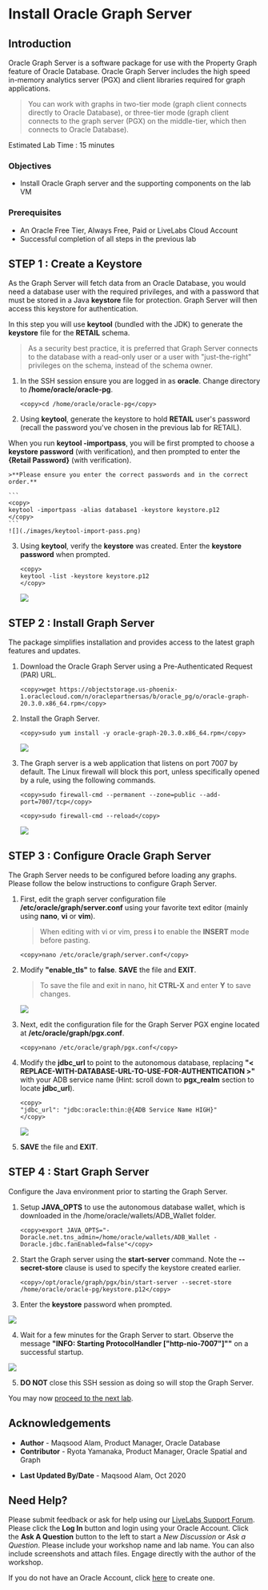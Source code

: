 # Install Oracle Graph Server

## Introduction

Oracle Graph Server is a software package for use with the Property Graph feature of Oracle Database. Oracle Graph Server includes the high speed in-memory analytics server (PGX) and client libraries required for graph applications.

> You can work with graphs in two-tier mode (graph client connects directly to Oracle Database), or three-tier mode (graph client connects to the graph server (PGX) on the middle-tier, which then connects to Oracle Database).

Estimated Lab Time : 15 minutes

### Objectives

- Install Oracle Graph server and the supporting components on the lab VM

### Prerequisites

- An Oracle Free Tier, Always Free, Paid or LiveLabs Cloud Account
- Successful completion of all steps in the previous lab

## **STEP 1** : Create a Keystore

As the Graph Server will fetch data from an Oracle Database, you would need a database user with the required privileges, and with a password that must be stored in a Java **keystore** file for protection. Graph Server will then access this keystore for authentication.

In this step you will use **keytool** (bundled with the JDK) to generate the **keystore** file for the **RETAIL** schema.

>As a security best practice, it is preferred that Graph Server connects to the database with a read-only user or a user with "just-the-right" privileges on the schema, instead of the schema owner.

1. In the SSH session ensure you are logged in as **oracle**. Change directory to **/home/oracle/oracle-pg**.

    ```
    <copy>cd /home/oracle/oracle-pg</copy>
    ```

2. Using **keytool**, generate the keystore to hold **RETAIL** user's password (recall the password you've chosen in the previous lab for RETAIL).

  When you run **keytool -importpass**, you will be first prompted to choose a **keystore password** (with verification), and then prompted to enter the **{Retail Password}** (with verification).

    >**Please ensure you enter the correct passwords and in the correct order.**

    ```
    <copy>
    keytool -importpass -alias database1 -keystore keystore.p12
    </copy>
    ```
    ![](./images/keytool-import-pass.png)

3. Using **keytool**, verify the **keystore** was created. Enter the **keystore password** when prompted.

    ```
    <copy>
    keytool -list -keystore keystore.p12
    </copy>
    ```
    ![](./images/keytool-list.png)

## **STEP 2** : Install Graph Server

The package simplifies installation and provides access to the latest graph features and updates.

1. Download the Oracle Graph Server using a Pre-Authenticated Request (PAR) URL.

    ```
    <copy>wget https://objectstorage.us-phoenix-1.oraclecloud.com/n/oraclepartnersas/b/oracle_pg/o/oracle-graph-20.3.0.x86_64.rpm</copy>
    ```

2. Install the Graph Server.

    ```
    <copy>sudo yum install -y oracle-graph-20.3.0.x86_64.rpm</copy>
    ```
    ![](./images/yum-install-graph.png)

3. The Graph server is a web application that listens on port 7007 by default. The Linux firewall will block this port, unless specifically opened by a rule, using the following commands.

    ```
    <copy>sudo firewall-cmd --permanent --zone=public --add-port=7007/tcp</copy>
    ```
    ```
    <copy>sudo firewall-cmd --reload</copy>
    ```
    ![](./images/sudo-firewall.png)

## **STEP 3** : Configure Oracle Graph Server

The Graph Server needs to be configured before loading any graphs. Please follow the below instructions to configure Graph Server.

1. First, edit the graph server configuration file **/etc/oracle/graph/server.conf** using your favorite text editor (mainly using **nano**, **vi** or **vim**).

    >When editing with vi or vim, press **i** to enable the **INSERT** mode before pasting.

    ```
    <copy>nano /etc/oracle/graph/server.conf</copy>
    ```

2. Modify **"enable_tls"** to **false**. **SAVE** the file and **EXIT**.

    >To save the file and exit in nano, hit **CTRL-X** and enter **Y** to save changes.

    ![](./images/enable-tls-false.png)

3. Next, edit the configuration file for the Graph Server PGX engine located at **/etc/oracle/graph/pgx.conf**.

    ```
    <copy>nano /etc/oracle/graph/pgx.conf</copy>
    ```

4. Modify the **jdbc\_url** to point to the autonomous database, replacing **"< REPLACE-WITH-DATABASE-URL-TO-USE-FOR-AUTHENTICATION >"** with your ADB service name (Hint: scroll down to **pgx\_realm** section to locate **jdbc\_url**).

    ```
    <copy>
    "jdbc_url": "jdbc:oracle:thin:@{ADB Service Name HIGH}"
    </copy>
    ```
    ![](./images/edit-jdbc-url.png)

5. **SAVE** the file and **EXIT**.

## **STEP 4** : Start Graph Server

Configure the Java environment prior to starting the Graph Server.

1. Setup **JAVA\_OPTS** to use the autonomous database wallet, which is downloaded in the /home/oracle/wallets/ADB_Wallet folder.

    ```
    <copy>export JAVA_OPTS="-Doracle.net.tns_admin=/home/oracle/wallets/ADB_Wallet -Doracle.jdbc.fanEnabled=false"</copy>
    ```

2. Start the Graph server using the **start-server** command. Note the **--secret-store** clause is used to specify the keystore created earlier.

    ```
    <copy>/opt/oracle/graph/pgx/bin/start-server --secret-store /home/oracle/oracle-pg/keystore.p12</copy>
    ```

3. Enter the **keystore** password when prompted.

  ![](./images/graph-server-start.png)

4. Wait for a few minutes for the Graph Server to start. Observe the message **"INFO: Starting ProtocolHandler ["http-nio-7007"]""** on a successful startup.

  ![](./images/graph-server-started.png)

5. **DO NOT** close this SSH session as doing so will stop the Graph Server.

You may now [proceed to the next lab](#next).

## Acknowledgements

- **Author** - Maqsood Alam, Product Manager, Oracle Database
- **Contributor** - Ryota Yamanaka, Product Manager, Oracle Spatial and Graph
* **Last Updated By/Date** - Maqsood Alam, Oct 2020

## Need Help?
Please submit feedback or ask for help using our [LiveLabs Support Forum](https://community.oracle.com/tech/developers/categories/oracle-graph). Please click the **Log In** button and login using your Oracle Account. Click the **Ask A Question** button to the left to start a *New Discussion* or *Ask a Question*.  Please include your workshop name and lab name.  You can also include screenshots and attach files.  Engage directly with the author of the workshop.

If you do not have an Oracle Account, click [here](https://profile.oracle.com/myprofile/account/create-account.jspx) to create one.
